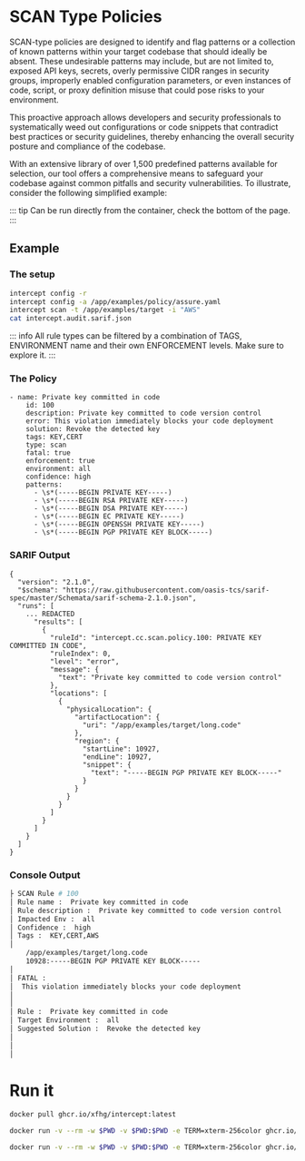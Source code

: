 # SCAN Type Policies

SCAN-type policies are designed to identify and flag patterns or a collection of known patterns within your target codebase that should ideally be absent. These undesirable patterns may include, but are not limited to, exposed API keys, secrets, overly permissive CIDR ranges in security groups, improperly enabled configuration parameters, or even instances of code, script, or proxy definition misuse that could pose risks to your environment.

This proactive approach allows developers and security professionals to systematically weed out configurations or code snippets that contradict best practices or security guidelines, thereby enhancing the overall security posture and compliance of the codebase.

With an extensive library of over 1,500 predefined patterns available for selection, our tool offers a comprehensive means to safeguard your codebase against common pitfalls and security vulnerabilities. To illustrate, consider the following simplified example:



::: tip
Can be run directly from the container, check the bottom of the page.
:::



## Example

### The setup

```sh
intercept config -r 
intercept config -a /app/examples/policy/assure.yaml
intercept scan -t /app/examples/target -i "AWS"
cat intercept.audit.sarif.json
```

::: info
All rule types can be filtered by a combination of TAGS, ENVIRONMENT name and their own ENFORCEMENT levels. Make sure to explore it.
:::




### The Policy

```yaml{7,12-18}
- name: Private key committed in code
    id: 100
    description: Private key committed to code version control
    error: This violation immediately blocks your code deployment
    solution: Revoke the detected key
    tags: KEY,CERT
    type: scan
    fatal: true
    enforcement: true
    environment: all
    confidence: high
    patterns:
      - \s*(-----BEGIN PRIVATE KEY-----)
      - \s*(-----BEGIN RSA PRIVATE KEY-----)
      - \s*(-----BEGIN DSA PRIVATE KEY-----)
      - \s*(-----BEGIN EC PRIVATE KEY-----)
      - \s*(-----BEGIN OPENSSH PRIVATE KEY-----)
      - \s*(-----BEGIN PGP PRIVATE KEY BLOCK-----)

```



### SARIF Output

```json{8,21,22}
{
  "version": "2.1.0",
  "$schema": "https://raw.githubusercontent.com/oasis-tcs/sarif-spec/master/Schemata/sarif-schema-2.1.0.json",
  "runs": [
    ... REDACTED
      "results": [
        {
          "ruleId": "intercept.cc.scan.policy.100: PRIVATE KEY COMMITTED IN CODE",
          "ruleIndex": 0,
          "level": "error",
          "message": {
            "text": "Private key committed to code version control"
          },
          "locations": [
            {
              "physicalLocation": {
                "artifactLocation": {
                  "uri": "/app/examples/target/long.code"
                },
                "region": {
                  "startLine": 10927,
                  "endLine": 10927,
                  "snippet": {
                    "text": "-----BEGIN PGP PRIVATE KEY BLOCK-----"
                  }
                }
              }
            }
          ]
        }
      ]
    }
  ]
}
```

### Console Output

```sh
├ SCAN Rule # 100
│ Rule name :  Private key committed in code
│ Rule description :  Private key committed to code version control
│ Impacted Env :  all
│ Confidence :  high
│ Tags :  KEY,CERT,AWS
│ 
    /app/examples/target/long.code
    10928:-----BEGIN PGP PRIVATE KEY BLOCK-----
│
│ FATAL : 
│  This violation immediately blocks your code deployment
│
│
│ Rule :  Private key committed in code
│ Target Environment :  all
│ Suggested Solution :  Revoke the detected key
│
│ 
│ 

```


# Run it

```sh
docker pull ghcr.io/xfhg/intercept:latest

docker run -v --rm -w $PWD -v $PWD:$PWD -e TERM=xterm-256color ghcr.io/xfhg/intercept intercept config -a examples/policy/assure.yaml

docker run -v --rm -w $PWD -v $PWD:$PWD -e TERM=xterm-256color ghcr.io/xfhg/intercept intercept scan -t examples/target
```